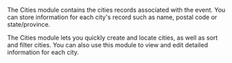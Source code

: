 The Cities module contains the cities records associated with the event. You can store information for each city's record such as name, postal code or state/province.

The Cities module lets you quickly create and locate cities, as well as sort and filter cities. You can also use this module to view and edit detailed information for each city.